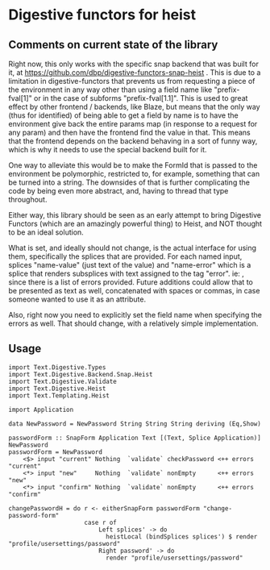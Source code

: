 # Digestive functors for heist

## Comments on current state of the library
Right now, this only works with the specific snap backend that was built for it, at https://github.com/dbp/digestive-functors-snap-heist . This is due to a limitation in digestive-functors that prevents us from requesting a piece of the environment in any way other than using a field name like "prefix-fval[1]" or in the case of subforms "prefix-fval[1.1]". This is used to great effect by other frontend / backends, like Blaze, but means that the only way (thus for identified) of being able to get a field by name is to have the environment give back the entire params map (in response to a request for any param) and then have the frontend find the value in that. This means that the frontend depends on the backend behaving in a sort of funny way, which is why it needs to use the special backend built for it.

One way to alleviate this would be to make the FormId that is passed to the environment be polymorphic, restricted to, for example, something that can be turned into a string. The downsides of that is further complicating the code by being even more abstract, and, having to thread that type throughout.

Either way, this library should be seen as an early attempt to bring Digestive Functors (which are an amazingly powerful thing) to Heist, and NOT thought to be an ideal solution. 

What is set, and ideally should not change, is the actual interface for using them, specifically the splices that are provided. For each named input, splices "name-value" (just text of the value) and "name-error" which is a splice that renders subsplices with text assigned to the tag "error". ie: <name-error><error/></name-error>, since there is a list of errors provided. Future additions could allow that to be presented as text as well, concatenated with spaces or commas, in case someone wanted to use it as an attribute.

Also, right now you need to explicitly set the field name when specifying the errors as well. That should change, with a relatively simple implementation.

## Usage
    import Text.Digestive.Types
    import Text.Digestive.Backend.Snap.Heist
    import Text.Digestive.Validate
    import Text.Digestive.Heist
    import Text.Templating.Heist
    
    import Application
    
    data NewPassword = NewPassword String String String deriving (Eq,Show)
    
    passwordForm :: SnapForm Application Text [(Text, Splice Application)] NewPassword
    passwordForm = NewPassword
        <$> input "current" Nothing  `validate` checkPassword <++ errors "current"
        <*> input "new"     Nothing  `validate` nonEmpty      <++ errors "new"
        <*> input "confirm" Nothing  `validate` nonEmpty      <++ errors "confirm"
        
    changePasswordH = do r <- eitherSnapForm passwordForm "change-password-form"
                         case r of
                             Left splices' -> do
                               heistLocal (bindSplices splices') $ render "profile/usersettings/password"
                             Right password' -> do
                               render "profile/usersettings/password"

